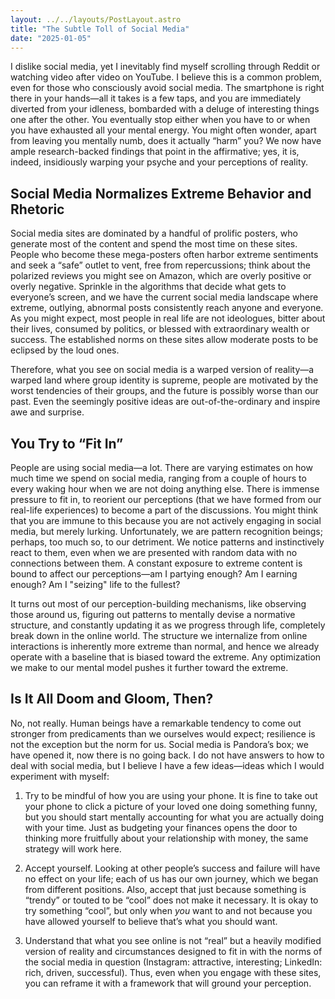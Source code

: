 ```yaml
---
layout: ../../layouts/PostLayout.astro
title: "The Subtle Toll of Social Media"
date: "2025-01-05"
---
```


I dislike social media, yet I inevitably find myself scrolling through Reddit or watching video after video on YouTube. I believe this is a common problem, even for those who consciously avoid social media. The smartphone is right there in your hands—all it takes is a few taps, and you are immediately diverted from your idleness, bombarded with a deluge of interesting things one after the other. You eventually stop either when you have to or when you have exhausted all your mental energy. You might often wonder, apart from leaving you mentally numb, does it actually “harm” you? We now have ample research-backed findings that point in the affirmative; yes, it is, indeed, insidiously warping your psyche and your perceptions of reality.

## Social Media Normalizes Extreme Behavior and Rhetoric

Social media sites are dominated by a handful of prolific posters, who generate most of the content and spend the most time on these sites. People who become these mega-posters often harbor extreme sentiments and seek a “safe” outlet to vent, free from repercussions; think about the polarized reviews you might see on Amazon, which are overly positive or overly negative. Sprinkle in the algorithms that decide what gets to everyone’s screen, and we have the current social media landscape where extreme, outlying, abnormal posts consistently reach anyone and everyone. As you might expect, most people in real life are not ideologues, bitter about their lives, consumed by politics, or blessed with extraordinary wealth or success. The established norms on these sites allow moderate posts to be eclipsed by the loud ones.

Therefore, what you see on social media is a warped version of reality—a warped land where group identity is supreme, people are motivated by the worst tendencies of their groups, and the future is possibly worse than our past. Even the seemingly positive ideas are out-of-the-ordinary and inspire awe and surprise.

## You Try to “Fit In”

People are using social media—a lot. There are varying estimates on how much time we spend on social media, ranging from a couple of hours to every waking hour when we are not doing anything else. There is immense pressure to fit in, to reorient our perceptions (that we have formed from our real-life experiences) to become a part of the discussions. You might think that you are immune to this because you are not actively engaging in social media, but merely lurking. Unfortunately, we are pattern recognition beings; perhaps, too much so, to our detriment. We notice patterns and instinctively react to them, even when we are presented with random data with no connections between them. A constant exposure to extreme content is bound to affect our perceptions—am I partying enough? Am I earning enough? Am I "seizing" life to the fullest?

It turns out most of our perception-building mechanisms, like observing those around us, figuring out patterns to mentally devise a normative structure, and constantly updating it as we progress through life, completely break down in the online world. The structure we internalize from online interactions is inherently more extreme than normal, and hence we already operate with a baseline that is biased toward the extreme. Any optimization we make to our mental model pushes it further toward the extreme.

## Is It All Doom and Gloom, Then?

No, not really. Human beings have a remarkable tendency to come out stronger from predicaments than we ourselves would expect; resilience is not the exception but the norm for us. Social media is Pandora’s box; we have opened it, now there is no going back. I do not have answers to how to deal with social media, but I believe I have a few ideas—ideas which I would experiment with myself:

1. Try to be mindful of how you are using your phone. It is fine to take out your phone to click a picture of your loved one doing something funny, but you should start mentally accounting for what you are actually doing with your time. Just as budgeting your finances opens the door to thinking more fruitfully about your relationship with money, the same strategy will work here.

2. Accept yourself. Looking at other people’s success and failure will have no effect on your life; each of us has our own journey, which we began from different positions. Also, accept that just because something is “trendy” or touted to be “cool” does not make it necessary. It is okay to try something “cool”, but only when _you_ want to and not because you have allowed yourself to believe that’s what you should want.

3. Understand that what you see online is not “real” but a heavily modified version of reality and circumstances designed to fit in with the norms of the social media in question (Instagram: attractive, interesting; LinkedIn: rich, driven, successful). Thus, even when you engage with these sites, you can reframe it with a framework that will ground your perception.
